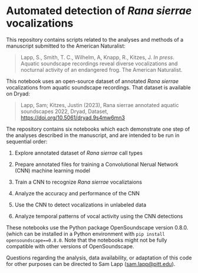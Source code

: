 # Automated detection of _Rana sierrae_ vocalizations

This repository contains scripts related to the analyses and methods of a manuscript submitted to the American Naturalist:

> Lapp, S., Smith, T. C., Wilhelm, A, Knapp, R., Kitzes, J. _In press_. Aquatic soundscape recordings reveal diverse vocalizations and nocturnal activity of an endangered frog. The American Naturalist.


This notebook uses an open-source dataset of annotated _Rana sierrae_ vocalizations from aquatic soundscape recordings. That dataset is available on Dryad: 
> Lapp, Sam; Kitzes, Justin (2023), Rana sierrae annotated aquatic soundscapes 2022, Dryad, Dataset, https://doi.org/10.5061/dryad.9s4mw6mn3

The repository contains six notebooks which each demonstrate one step of the analyses described in the manuscript, and are intended to be run in sequential order:

1. Explore annotated dataset of _Rana sierrae_ call types

2. Prepare annotated files for training a Convolutional Nerual Network  (CNN) machine learning model

3. Train a CNN to recognize _Rana sierrae_ vocaliztaions

4. Analyze the accuracy and performance of the CNN

5. Use the CNN to detect vocalizations in unlabeled data

6. Analyze temporal patterns of vocal activity using the CNN detections


These notebooks use the Python package OpenSoundscape version 0.8.0. (which can be installed in a Python environment with `pip install opensoundscape==0.8.0`. Note that the notebooks might not be fully compatible with other versions of OpenSoundscape. 

Questions regarding the analysis, data availability, or adaptation of this code for other purposes can be directed to Sam Lapp (sam.lapp@pitt.edu). 
